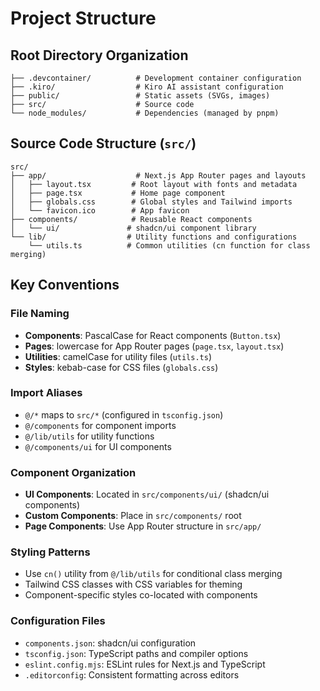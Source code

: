 # Project Structure

## Root Directory Organization

```
├── .devcontainer/          # Development container configuration
├── .kiro/                  # Kiro AI assistant configuration
├── public/                 # Static assets (SVGs, images)
├── src/                    # Source code
└── node_modules/           # Dependencies (managed by pnpm)
```

## Source Code Structure (`src/`)

```
src/
├── app/                    # Next.js App Router pages and layouts
│   ├── layout.tsx         # Root layout with fonts and metadata
│   ├── page.tsx           # Home page component
│   ├── globals.css        # Global styles and Tailwind imports
│   └── favicon.ico        # App favicon
├── components/            # Reusable React components
│   └── ui/               # shadcn/ui component library
└── lib/                  # Utility functions and configurations
    └── utils.ts          # Common utilities (cn function for class merging)
```

## Key Conventions

### File Naming
- **Components**: PascalCase for React components (`Button.tsx`)
- **Pages**: lowercase for App Router pages (`page.tsx`, `layout.tsx`)
- **Utilities**: camelCase for utility files (`utils.ts`)
- **Styles**: kebab-case for CSS files (`globals.css`)

### Import Aliases
- `@/*` maps to `src/*` (configured in `tsconfig.json`)
- `@/components` for component imports
- `@/lib/utils` for utility functions
- `@/components/ui` for UI components

### Component Organization
- **UI Components**: Located in `src/components/ui/` (shadcn/ui components)
- **Custom Components**: Place in `src/components/` root
- **Page Components**: Use App Router structure in `src/app/`

### Styling Patterns
- Use `cn()` utility from `@/lib/utils` for conditional class merging
- Tailwind CSS classes with CSS variables for theming
- Component-specific styles co-located with components

### Configuration Files
- `components.json`: shadcn/ui configuration
- `tsconfig.json`: TypeScript paths and compiler options
- `eslint.config.mjs`: ESLint rules for Next.js and TypeScript
- `.editorconfig`: Consistent formatting across editors